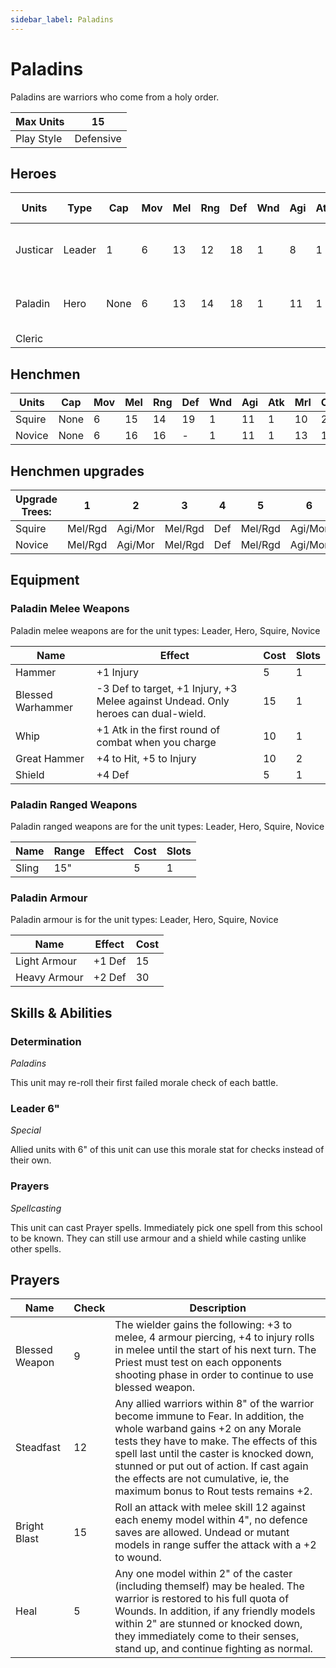 ```yaml
---
sidebar_label: Paladins
---
```

# Paladins
Paladins are warriors who come from a holy order.

| Max Units | 15 |
| ---- | ---- |
| Play Style | Defensive |

## Heroes
| Units    | Type   | Cap  | Mov | Mel | Rng | Def | Wnd | Agi | Atk | Mrl | Cost | Abilities                                   | Skill Types                      |
| -------- | ------ | ---- | --- | --- | --- | --- | --- | --- | --- | --- | ---- | ------------------------------------------- | -------------------------------- |
| Justicar | Leader | 1    | 6   | 13  | 12  | 18  | 1   | 8   | 1   | 7   | 70   | [Leader 6"](#leader-6), [Prayers](#prayers) | Melee, Morale, Agility, Paladins |
| Paladin  | Hero   | None | 6   | 13  | 14  | 18  | 1   | 11  | 1   | 10  | 35   |                                             | Melee, Morale, Agility, Paladins |
| Cleric   |        |      |     |     |     |     |     |     |     |     |      |                                             |                                  |

## Henchmen
| Units  | Cap  | Mov | Mel | Rng | Def | Wnd | Agi | Atk | Mrl | Cost | Abilities |
| ------ | ---- | --- | --- | --- | --- | --- | --- | --- | --- | ---- | --------- |
| Squire | None | 6   | 15  | 14  | 19  | 1   | 11  | 1   | 10  | 25   |           |
| Novice | None | 6   | 16  | 16  | -   | 1   | 11  | 1   | 13  | 15   |           |

## Henchmen upgrades
| Upgrade Trees: | 1       | 2       | 3       | 4   | 5       | 6       | 7       | 8   |
| -------------- | ------- | ------- | ------- | --- | ------- | ------- | ------- | --- |
| Squire  | Mel/Rgd | Agi/Mor | Mel/Rgd | Def | Mel/Rgd | Agi/Mor | Mel/Rgd | Def |
| Novice  | Mel/Rgd | Agi/Mor | Mel/Rgd | Def | Mel/Rgd | Agi/Mor | Mel/Rgd | Def |

## Equipment

### Paladin Melee Weapons 
Paladin melee weapons are for the unit types: Leader, Hero, Squire, Novice

| Name | Effect | Cost | Slots |
| ---- | ------ | ---- | ----- |
| Hammer | +1 Injury | 5 | 1 |
| Blessed Warhammer | -3 Def to target, +1 Injury, +3 Melee against Undead. Only heroes can dual-wield. | 15 | 1 |
| Whip | +1 Atk in the first round of combat when you charge | 10 | 1 |
| Great Hammer | +4 to Hit, +5 to Injury | 10 | 2 |
| Shield | +4 Def | 5 | 1 |

### Paladin Ranged Weapons 
Paladin ranged weapons are for the unit types: Leader, Hero, Squire, Novice

| Name | Range | Effect | Cost | Slots |
| ---- | ----- | ------ | ---- | ----- |
| Sling | 15" |  | 5 | 1 |

### Paladin Armour 
Paladin armour is for the unit types: Leader, Hero, Squire, Novice

| Name | Effect | Cost |
| ---- | ------ | ---- |
| Light Armour | +1 Def | 15 |
| Heavy Armour | +2 Def | 30 |

## Skills & Abilities 
### Determination
*Paladins*

This unit may re-roll their first failed morale check of each battle.
### Leader 6"
*Special*

Allied units with 6" of this unit can use this morale stat for checks instead of their own.
### Prayers
*Spellcasting*

This unit can cast Prayer spells. Immediately pick one spell from this school to be known. They can still use armour and a shield while casting unlike other spells.

## Prayers 

| Name | Check | Description |
| ---- | ------ | ---- |
| Blessed Weapon | 9 | The wielder gains the following: +3 to melee, 4 armour piercing, +4 to injury rolls in melee until the start of his next turn. The Priest must test on each opponents shooting phase in order to continue to use blessed weapon. |
| Steadfast | 12 | Any allied warriors within 8" of the warrior become immune to Fear. In addition, the whole warband gains +2 on any Morale tests they have to make. The effects of this spell last until the caster is knocked down, stunned or put out of action. If cast again the effects are not cumulative, ie, the maximum bonus to Rout tests remains +2. |
| Bright Blast | 15 | Roll an attack with melee skill 12 against each enemy model within 4", no defence saves are allowed. Undead or mutant models in range suffer the attack with a +2 to wound. |
| Heal | 5 | Any one model within 2" of the caster (including themself) may be healed. The warrior is restored to his full quota of Wounds. In addition, if any friendly models within 2" are stunned or knocked down, they immediately come to their senses, stand up, and continue fighting as normal. |

